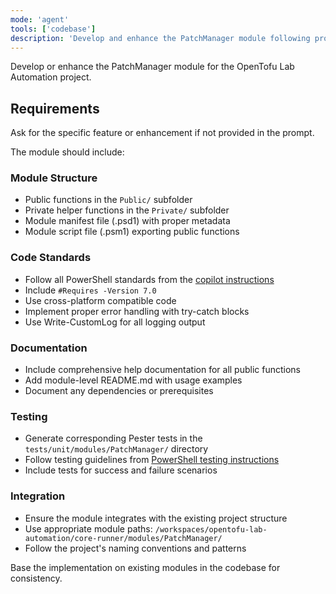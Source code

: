 ```yaml
---
mode: 'agent'
tools: ['codebase']
description: 'Develop and enhance the PatchManager module following project standards'
---
```


Develop or enhance the PatchManager module for the OpenTofu Lab Automation project.

## Requirements
Ask for the specific feature or enhancement if not provided in the prompt.

The module should include:

### Module Structure
- Public functions in the `Public/` subfolder
- Private helper functions in the `Private/` subfolder
- Module manifest file (.psd1) with proper metadata
- Module script file (.psm1) exporting public functions

### Code Standards
- Follow all PowerShell standards from the [copilot instructions](../.github/copilot-instructions.md)
- Include `#Requires -Version 7.0`
- Use cross-platform compatible code
- Implement proper error handling with try-catch blocks
- Use Write-CustomLog for all logging output

### Documentation
- Include comprehensive help documentation for all public functions
- Add module-level README.md with usage examples
- Document any dependencies or prerequisites

### Testing
- Generate corresponding Pester tests in the `tests/unit/modules/PatchManager/` directory
- Follow testing guidelines from [PowerShell testing instructions](../instructions/powershell-testing.instructions.md)
- Include tests for success and failure scenarios

### Integration
- Ensure the module integrates with the existing project structure
- Use appropriate module paths: `/workspaces/opentofu-lab-automation/core-runner/modules/PatchManager/`
- Follow the project's naming conventions and patterns

Base the implementation on existing modules in the codebase for consistency.
